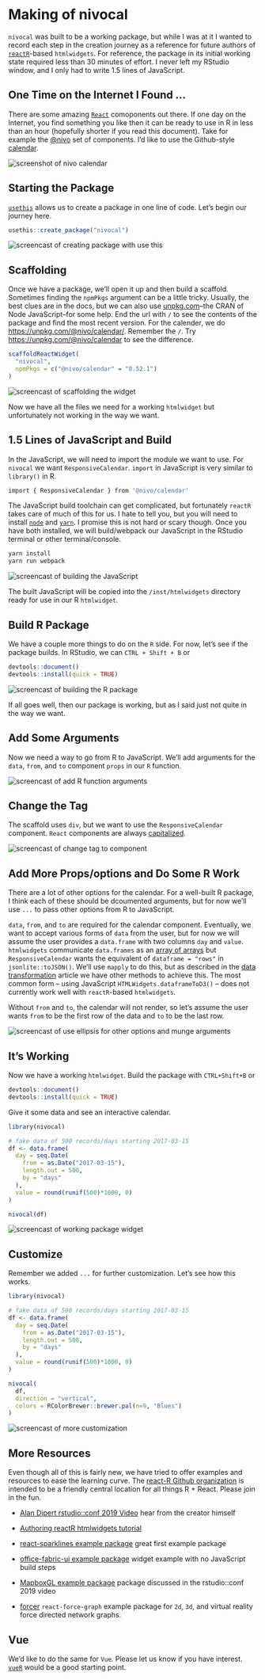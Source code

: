 
<!-- README.md is generated from README.Rmd. Please edit that file -->

# Making of nivocal

`nivocal` was built to be a working package, but while I was at it I
wanted to record each step in the creation journey as a reference for
future authors of [`reactR`](https://github.com/react-R/reactR)-based
`htmlwidgets`. For reference, the package in its initial working state
required less than 30 minutes of effort. I never left my RStudio window,
and I only had to write 1.5 lines of JavaScript.

## One Time on the Internet I Found …

There are some amazing [`React`](https://reactjs.org/) comoponents out
there. If one day on the Internet, you find something you like then it
can be ready to use in R in less than an hour (hopefully shorter if you
read this document). Take for example the
[@nivo](https://nivo.rocks/components) set of components. I’d like to
use the Github-style [calendar](https://nivo.rocks/calendar/).

![screenshot of nivo
calendar](./man/figures/nivocal_site_screenshot.PNG)

## Starting the Package

[`usethis`](https://github.com/r-lib/usethis) allows us to create a
package in one line of code. Let’s begin our journey here.

``` r
usethis::create_package("nivocal")
```

![screencast of creating package with use
this](./man/figures/nivocal2.gif)

## Scaffolding

Once we have a package, we’ll open it up and then build a scaffold.
Sometimes finding the `npmPkgs` argument can be a little tricky.
Usually, the best clues are in the docs, but we can also use
[unpkg.com](https://unpkg.com)–the CRAN of Node JavaScript–for some
help. End the url with `/` to see the contents of the package and find
the most recent version. For the calender, we do
<https://unpkg.com/@nivo/calendar/>. Remember the `/`. Try
<https://unpkg.com/@nivo/calendar> to see the difference.

``` r
scaffoldReactWidget(
  "nivocal",
  npmPkgs = c("@nivo/calendar" = "0.52.1")
)
```

![screencast of scaffolding the widget](./man/figures/nivocal3.gif)

Now we have all the files we need for a working `htmlwidget` but
unfortunately not working in the way we want.

## 1.5 Lines of JavaScript and Build

In the JavaScript, we will need to import the module we want to use. For
`nivocal` we want `ResponsiveCalendar`. `import` in JavaScript is very
similar to `library()` in R.

``` r
import { ResponsiveCalendar } from '@nivo/calendar'
```

The JavaScript build toolchain can get complicated, but fortunately
`reactR` takes care of much of this for us. I hate to tell you, but you
will need to install [`node`](https://nodejs.org/en/download/) and
[`yarn`](https://yarnpkg.com/lang/en/docs/install). I promise this is
not hard or scary though. Once you have both installed, we will
build/webpack our JavaScript in the RStudio terminal or other
terminal/console.

``` r
yarn install
yarn run webpack
```

![screencast of building the JavaScript](./man/figures/nivocal4.gif)

The built JavaScript will be copied into the `/inst/htmlwidgets`
directory ready for use in our R `htmlwidget`.

## Build R Package

We have a couple more things to do on the `R` side. For now, let’s see
if the package builds. In RStudio, we can `CTRL + Shift + B` or

``` r
devtools::document()
devtools::install(quick = TRUE)
```

![screencast of building the R package](./man/figures/nivocal5.gif)

If all goes well, then our package is working, but as I said just not
quite in the way we want.

## Add Some Arguments

Now we need a way to go from R to JavaScript. We’ll add arguments for
the `data`, `from`, and `to` component `props` in our `R` function.

![screencast of add R function arguments](./man/figures/nivocal6.gif)

## Change the Tag

The scaffold uses `div`, but we want to use the `ResponsiveCalendar`
component. `React` components are always
[capitalized](https://reactjs.org/docs/jsx-in-depth.html#user-defined-components-must-be-capitalized).

![screencast of change tag to component](./man/figures/nivocal7.gif)

## Add More Props/options and Do Some R Work

There are a lot of other options for the calendar. For a well-built R
package, I think each of these should be dcoumented arguments, but for
now we’ll use `...` to pass other options from R to JavaScript.

`data`, `from`, and `to` are required for the calendar component.
Eventually, we want to accept various forms of `data` from the user, but
for now we will assume the user provides a `data.frame` with two columns
`day` and `value`. `htmlwidgets` communicate `data.frames` as an [array
of
arrays](https://www.htmlwidgets.org/develop_advanced.html#data-transformation)
but `ResponsiveCalendar` wants the equivalent of `dataframe = "rows"` in
`jsonlite::toJSON()`. We’ll use `mapply` to do this, but as described in
the [data
transformation](https://www.htmlwidgets.org/develop_advanced.html#data-transformation)
article we have other methods to achieve this. The most common form –
using JavaScript `HTMLWidgets.dataframeToD3()` – does not currently work
well with `reactR`-based `htmlwidgets`.

Without `from` and `to`, the calendar will not render, so let’s assume
the user wants `from` to be the first row of the data and `to` to be the
last row.

![screencast of use ellipsis for other options and munge
arguments](./man/figures/nivocal8.gif)

## It’s Working

Now we have a working `htmlwidget`. Build the package with
`CTRL+Shift+B` or

``` r
devtools::document()
devtools::install(quick = TRUE)
```

Give it some data and see an interactive calendar.

``` r
library(nivocal)

# fake data of 500 records/days starting 2017-03-15
df <- data.frame(
  day = seq.Date(
    from = as.Date("2017-03-15"),
    length.out = 500,
    by = "days"
  ),
  value = round(runif(500)*1000, 0)
)

nivocal(df)
```

![screencast of working package widget](./man/figures/nivocal9.gif)

## Customize

Remember we added `...` for further customization. Let’s see how this
works.

``` r
library(nivocal)

# fake data of 500 records/days starting 2017-03-15
df <- data.frame(
  day = seq.Date(
    from = as.Date("2017-03-15"),
    length.out = 500,
    by = "days"
  ),
  value = round(runif(500)*1000, 0)
)

nivocal(
  df,
  direction = "vertical",
  colors = RColorBrewer::brewer.pal(n=9, "Blues")
)
```

![screencast of more customization](./man/figures/nivocal10.gif)

## More Resources

Even though all of this is fairly new, we have tried to offer examples
and resources to ease the learning curve. The [react-R Github
organization](https://github.com/react-R) is intended to be a friendly
central location for all things R + React. Please join in the fun.

  - [Alan Dipert rstudio::conf 2019
    Video](https://resources.rstudio.com/rstudio-conf-2019/integrating-react-js-and-shiny)
    hear from the creator himself

  - [Authoring reactR htmlwidgets
    tutorial](https://react-r.github.io/reactR/articles/intro_htmlwidgets.html)

  - [react-sparklines example
    package](https://github.com/react-R/sparklines-example) great first
    example package

  - [office-fabric-ui example
    package](https://github.com/react-R/roffice) widget example with no
    JavaScript build steps

  - [MapboxGL example
    package](https://github.com/react-R/MapboxGL-example) package
    discussed in the rstudio::conf 2019 video

  - [forcer](https://github.com/react-R/forcer) `react-force-graph`
    example package for `2d`, `3d`, and virtual reality force directed
    network graphs.

## Vue

We’d like to do the same for `Vue`. Please let us know if you have
interest. [`vueR`](https://github.com/timelyportfolio/vueR) would be a
good starting point.

